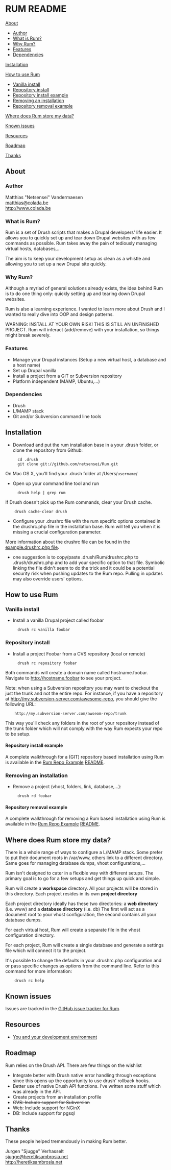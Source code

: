 RUM README
==========

[About](#about)

* [Author](#author)
* [What is Rum?](#what-is-rum)
* [Why Rum?](#why-rum)
* [Features](#features)
* [Dependencies](#dependencies)

[Installation](#installation)

[How to use Rum](#how-to-use-rum)

* [Vanilla install](#vanilla-install)
* [Repository install](#repository-install)
* [Repository install example](#repository-install-example)
* [Removing an installation](#removing-an-installation)
* [Repository removal example](#repository-removal-example)

[Where does Rum store my data?](#where-does-rum-store-my-data)

[Known issues](#known-issues)

[Resources](#resources)

[Roadmap](#roadmap)

[Thanks](#thanks)

About
-----

### Author

Matthias "Netsensei" Vandermaesen<br>
matthias@colada.be<br>
http://www.colada.be<br>


### What is Rum?

Rum is a set of Drush scripts that makes a Drupal developers' life easier.
It allows you to quickly set up and tear down Drupal websites with as few
commands as possible. Rum takes away the pain of tediously managing virtual
hosts, databases,... 

The aim is to keep your development setup as clean as a whistle and allowing you
to set up a new Drupal site quickly.


### Why Rum?

Although a myriad of general solutions already exists, the idea behind Rum is to 
do one thing only: quickly setting up and tearing down Drupal websites.

Rum is also a learning experience. I wanted to learn more about Drush and I wanted
to really dive into OOP and design patterns.

WARNING: INSTALL AT YOUR OWN RISK! THIS IS STILL AN UNFINISHED PROJECT. Rum will
interact (add/remove) with your installation, so things might break severely.


### Features

* Manage your Drupal instances (Setup a new virtual host, a database and a host name)
* Set up Drupal vanilla
* Install a project from a GIT or Subversion repository
* Platform independent (MAMP, Ubuntu,...)

### Dependencies

* Drush
* L/MAMP stack
* Git and/or Subversion command line tools


Installation
------------

* Download and put the rum installation base in a your .drush folder, or clone the repository from Github:

		cd .drush
		git clone git://github.com/netsensei/Rum.git
		
On Mac OS X, you'll find your .drush folder at /Users/<code>username</code>/
		
* Open up your command line tool and run 
 
		drush help | grep rum

If Drush doesn't pick up the Rum commands, clear your Drush cache.

		drush cache-clear drush

* Configure your .drushrc file with the rum specific options contained in the drushrc.php file in the installation base. Rum will tell you when it is missing a crucial configuration parameter.	

More information about the drushrc file can be found in the [example.drushrc.php file](http://drush.ws/examples/example.drushrc.php).

* one suggestion is to copy/paste .drush/Rum/drushrc.php to .drush/drushrc.php and to add your specific option to that file. Symbolic linking the file didn't seem to do the trick and it could be a potential security risk when pushing updates to the Rum repo. Pulling in updates may also override users' options.

How to use Rum
--------------

### Vanilla install

* Install a vanilla Drupal project called foobar

		drush rc vanilla foobar

### Repository install

* Install a project Foobar from a CVS repository (local or remote)

		drush rc repository foobar

Both commands will create a domain name called hostname.foobar. Navigate to
http://hostname.foobar to see your project.

Note: when using a Subversion repository you may want to checkout the just the trunk and not the entire repo.
For instance, if you have a repository at http://my.subversion-server.com/awesome-repo, you should give the following URL:

		http://my.subversion-server.com/awseom-repo/trunk

This way you'll check any folders in the root of your repository instead of the trunk folder which will not comply with the way Rum expects your repo to be setup.

#### Repository install example

A complete walkthrough for a (GIT) repository based installation using Rum is available in the [Rum Repo Example](https://github.com/sjugge/Rum-Repo-Example) [README](https://github.com/sjugge/Rum-Repo-Example#install-using-rum).

### Removing an installation

* Remove a project (vhost, folders, link, database,...):

		drush rd foobar

#### Repository removal example

A complete walkthrough for removing a Rum based installation using Rum is available in the [Rum Repo Example](https://github.com/sjugge/Rum-Repo-Example) [README](https://github.com/sjugge/Rum-Repo-Example#remove-installation-using-rum).

Where does Rum store my data?
-----------------------------

There is a whole range of ways to configure a L/MAMP stack. Some prefer to put their
document roots in /var/www, others link to a different directory. Same goes for managing
database dumps, vhost configurations,...

Rum isn't designed to cater in a flexible way with different setups. The primary goal
is to go for a few setups and get things up quick and simple.

Rum will create a **workspace** directory. All your projects will be stored in this
directory. Each project resides in its own **project directory**

Each project directory ideally has these two directories: a **web directory** (i.e. www)
and a **database directory** (i.e. db) The first will act as a document root to your
vhost configuration, the second contains all your database dumps.

For each virtual host, Rum will create a separate file in the vhost configuration directory.

For each project, Rum will create a single database and generate a settings file which will
connect it to the project.

It's possible to change the defaults in your .drushrc.php configuration and or pass specific
changes as options from the command line. Refer to this command for more information:

		drush rc help

Known issues
------------

Issues are tracked in the [GitHub issue tracker for Rum](https://github.com/netsensei/Rum/issues).

Resources
---------

* [You and your development environment](http://labs.krimson.be/articles/you-and-your-development-environment)


Roadmap
-------

Rum relies on the Drush API. There are few things on the wishlist

* Integrate better with Drush native error handling through exceptions since this
  opens up the opportunity to use drush' rollback hooks.
* Better use of native Drush API functions. I've written some stuff which was already
  in the API.
* Create projects from an installation profile
* ~~CVS: Include support for Subversion~~
* Web: Include support for NGinX
* DB: Include support for pgsql

Thanks
------

These people helped tremendously in making Rum better.

Jurgen "Sjugge" Verhasselt<br>
sjugge@heretiksambrosia.net<br>
http://heretiksambrosia.net<br>
